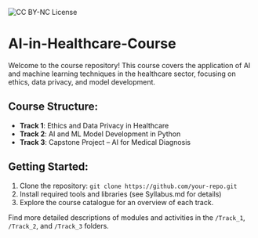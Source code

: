 ![CC BY-NC License](https://img.shields.io/badge/license-CC--BY--NC-blue)

# AI-in-Healthcare-Course
Welcome to the course repository! This course covers the application of AI and machine learning techniques in the healthcare sector, focusing on ethics, data privacy, and model development.

## Course Structure:
- **Track 1**: Ethics and Data Privacy in Healthcare
- **Track 2**: AI and ML Model Development in Python
- **Track 3**: Capstone Project – AI for Medical Diagnosis

## Getting Started:
1. Clone the repository: `git clone https://github.com/your-repo.git`
2. Install required tools and libraries (see Syllabus.md for details)
3. Explore the course catalogue for an overview of each track.

Find more detailed descriptions of modules and activities in the `/Track_1`, `/Track_2`, and `/Track_3` folders.
